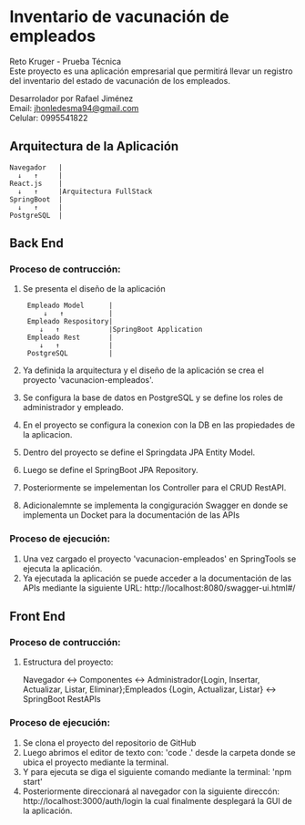 # Inventario de vacunación de empleados  
  Reto Kruger - Prueba Técnica  
  Este proyecto es una aplicación empresarial que permitirá llevar un registro del inventario del estado de vacunación de los empleados.  
    
  Desarrolador por Rafael Jiménez  
  Email: jhonledesma94@gmail.com  
  Celular: 0995541822  
  
## Arquitectura de la Aplicación  
  
    Navegador   |
      ↓   ↑     |
    React.js    |
      ↓   ↑     |Arquitectura FullStack
    SpringBoot  |
      ↓   ↑     |
    PostgreSQL  |
                
## Back End  
### Proceso de contrucción:  
1. Se presenta el diseño de la aplicación    
   
        Empleado Model      |
            ↓   ↑           |
        Empleado Respository|
           ↓   ↑            |SpringBoot Application
        Empleado Rest       |
           ↓   ↑            | 
        PostgreSQL          |
       
2. Ya definida la arquitectura y el diseño de la aplicación se crea el proyecto 'vacunacion-empleados'.
3. Se configura la base de datos en PostgreSQL y se define los roles de administrador y empleado.
4. En el proyecto se configura la conexion con la DB en las propiedades de la aplicacion.
5. Dentro del proyecto se define el Springdata JPA Entity Model.
6. Luego se define el SpringBoot JPA Repository.
7. Posteriormente se impelementan los Controller para el CRUD RestAPI.
8. Adicionalemnte se implementa la congiguración Swagger en donde se implementa un Docket para la documentación de las APIs

### Proceso de ejecución:
1. Una vez cargado el proyecto 'vacunacion-empleados' en SpringTools se ejecuta la aplicación.
2. Ya ejecutada la aplicación se puede acceder a la documentación de las APIs mediante la siguiente URL: http://localhost:8080/swagger-ui.html#/

## Front End  
### Proceso de contrucción:  
1. Estructura del proyecto:  
   
    Navegador ↔ Componentes ↔ Administrador{Login, Insertar, Actualizar, Listar, Eliminar};Empleados {Login, Actualizar, Listar} ↔ SpringBoot RestAPIs

### Proceso de ejecución:
1. Se clona el proyecto del repositorio de GitHub
2. Luego abrimos el editor de texto con: 'code .' desde la carpeta donde se ubica el proyecto mediante la terminal.
3. Y para ejecuta se diga el siguiente comando mediante la terminal: 'npm start'
4. Posteriormente direccionará al navegador con la siguiente direccón: http://localhost:3000/auth/login la cual finalmente desplegará la GUI de la aplicación.
